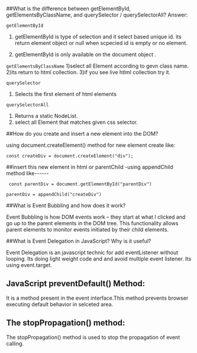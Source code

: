 ##What is the difference between getElementById, getElementsByClassName, and querySelector / querySelectorAll?
Answer: 

```getElementById```
1) getElementById is type of selection and it select based unique id.  its return element object or null when scpecied id is empty or no element.

2) getElementById is only available on the document object .

```getElementsByClassName```
1)select all Element according to gevn class name.
2)its return to html collection.
3)if you see live htlml collection try it.

```querySelector```
1) Selects the first element of html elements

```querySelectorAll```

1) Returns a static NodeList.
2) select all Element that matches given css selector.



##How do you create and insert a new element into the DOM?

using document.createElement() method for new element create like: 

 ```const createDiv = document.createElement("div");```

 ##insert this new element  in html or parentChild -using appendChild method like------
  
 ``` const parentDiv = document.getElementById("parentDiv")```
 
```parentDiv = appendChild("createDiv")```

##What is Event Bubbling and how does it work?

Event Bubbling is how DOM events work – they start at what I clicked and go up to the parent elements in the DOM tree.
This functionality allows parent elements to monitor events initiated by their child elements.


##What is Event Delegation in JavaScript? Why is it useful?

Event Delegation is an javascript technic for add eventListener without looping.
Its doing light weight code and and avoid multiple event listener. 
Its using event.target.

## JavaScript preventDefault() Method:

It is a method present in the event interface.This method prevents browser executing  default behavior in selceted area.

## The stopPropagation() method:

The stopPropagation() method is used to stop the propagation of event calling.
